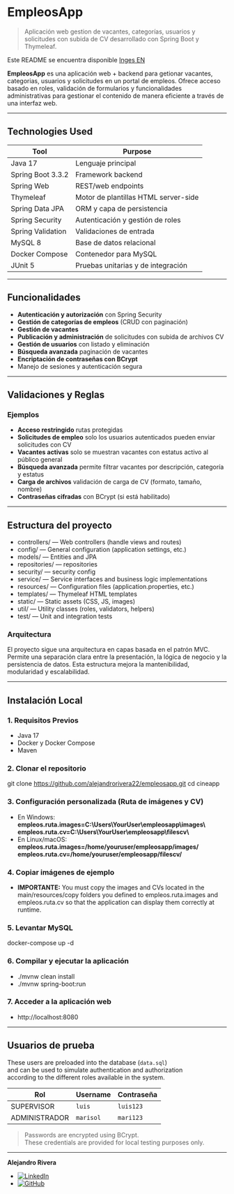 # EmpleosApp

> Aplicación web gestion de vacantes, categorías, usuarios y solicitudes
con subida de CV desarrollado con Spring Boot y Thymeleaf.

Este README se encuentra disponible [Inges EN](./README.md)

**EmpleosApp** es una aplicación web + backend para getionar vacantes,
categorias, usuarios y solicitudes en un portal de empleos.
Ofrece acceso basado en roles, validación de formularios y funcionalidades
administrativas para gestionar el contenido de manera eficiente a través
de una interfaz web.

---

## Technologies Used

| Tool              | Purpose                              |
|-------------------|--------------------------------------|
| Java 17           | 	Lenguaje principal                  |
| Spring Boot 3.3.2 | Framework backend                    |
| Spring Web        | REST/web endpoints                   |
| Thymeleaf         | Motor de plantillas HTML server-side |
| Spring Data JPA   | ORM y capa de persistencia           |
| Spring Security   | Autenticación y gestión de roles     |
| Spring Validation | Validaciones de entrada              |
| MySQL 8           | Base de datos relacional             |
| Docker Compose    | Contenedor para MySQL                |
| JUnit 5           | Pruebas unitarias y de integración   |

---

##  Funcionalidades

- **Autenticación y autorización** con Spring Security
-  **Gestión de categorías de empleos** (CRUD con paginación)
-  **Gestión de vacantes** 
-   **Publicación y administración** de solicitudes con subida de archivos CV
-  **Gestión de usuarios** con listado y eliminación
-  **Búsqueda avanzada** paginación de vacantes
-  **Encriptación de contraseñas con BCrypt**
-  Manejo de sesiones y autenticación segura

---

##  Validaciones y Reglas
### Ejemplos

-  **Acceso restringido** rutas protegidas
-  **Solicitudes de empleo** solo los usuarios autenticados pueden enviar solicitudes con CV
-  **Vacantes activas** solo se muestran vacantes con estatus activo al público general
-  **Búsqueda avanzada**  permite filtrar vacantes por descripción, categoría y estatus
-  **Carga de archivos**  validación de carga de CV (formato, tamaño, nombre)
-  **Contraseñas cifradas** con BCrypt (si está habilitado)

---

## Estructura del proyecto

- controllers/     — Web controllers (handle views and routes)
- config/          — General configuration (application settings, etc.)
- models/          — Entities and JPA
- repositories/    — repositories
- security/        — security config
- service/         — Service interfaces and business logic implementations
- resources/       — Configuration files (application.properties, etc.)
- templates/       — Thymeleaf HTML templates
- static/          — Static assets (CSS, JS, images)
- util/            — Utility classes (roles, validators, helpers)
- test/            — Unit and integration tests

### Arquitectura
El proyecto sigue una arquitectura en capas basada en el patrón MVC.
Permite una separación clara entre la presentación, la lógica de negocio y la persistencia de datos.
Esta estructura mejora la mantenibilidad, modularidad y escalabilidad.

---
##  Instalación Local

### 1. Requisitos Previos

- Java 17
- Docker y Docker Compose
- Maven

### 2. Clonar el repositorio
git clone https://github.com/alejandrorivera22/empleosapp.git
cd cineapp

### 3. Configuración personalizada (Ruta de imágenes y CV)
- En Windows:
  **empleos.ruta.images=C:\\Users\\YourUser\\empleosapp\\images\\**
  **empleos.ruta.cv=C:\\Users\\YourUser\\empleosapp\\filescv\\**
- En Linux/macOS:
  **empleos.ruta.images=/home/youruser/empleosapp/images/**
  **empleos.ruta.cv=/home/youruser/empleosapp/filescv/**

### 4. Copiar imágenes de ejemplo
- **IMPORTANTE:** You must copy the images and CVs located in the
  main/resources/copy folders you defined
  to empleos.ruta.images and empleos.ruta.cv so that the application can
display them correctly at runtime.

### 5. Levantar MySQL
docker-compose up -d

### 6. Compilar y ejecutar la aplicación
- ./mvnw clean install
- ./mvnw spring-boot:run

### 7. Acceder a la aplicación web
- http://localhost:8080

---
## Usuarios de prueba
These users are preloaded into the database (`data.sql`)  
and can be used to simulate authentication and authorization  
according to the different roles available in the system.

| Rol            | Username       | Contraseña |
|----------------|----------------|------------|
| SUPERVISOR     | `luis`         | `luis123`  |
| ADMINISTRADOR  | `marisol `     | `mari123`  |

> Passwords are encrypted using BCrypt.  
> These credentials are provided for local testing purposes only.

---
**Alejandro Rivera**
- [![LinkedIn](https://img.shields.io/badge/LinkedIn-Connect-blue?logo=linkedin)](https://www.linkedin.com/in/alejandro-rivera-verdayes-443895375/)
- [![GitHub](https://img.shields.io/badge/GitHub-000?style=for-the-badge&logo=github&logoColor=white)](https://github.com/alejandrorivera22)